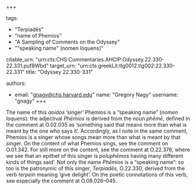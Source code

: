 +++

tags:
- "Terpiadēs"
- "name of Phemios"
- "A Sampling of Comments on the Odyssey"
- "&quot;speaking name&quot; (nomen loquens)"

citable_urn: "urn:cts:CHS:Commentaries.AHCIP:Odyssey.22.330-22.331.puf8Wbd"
target_urn: "urn:cts:greekLit:tlg0012.tlg002:22.330-22.331"
title: "Odyssey 22.330-331"

authors:
- email: "gnagy@chs.harvard.edu"
  name: "Gregory Nagy"
  username: "gnagy"
+++

<p>The name of this <em>aoidos</em> ‘singer’ Phemios is a “speaking name” (<em>nomen loquens</em>): the adjectival <em>Phēmios</em> is derived from the noun <em>phēmē</em>, defined in the comment at O.02.035 as ‘something said that means more than what is meant by the one who says it’. Accordingly, as I note in the same comment, Phemios is a singer whose songs mean more than what is meant by that singer. On the content of what Phemios sings, see the comment on O.01.342. For still more on the content, see the comment at O.22.376, where we see that an epithet of this singer is <em>poluphēmos</em> having many different kinds of things said’. Not only the name <em>Phēmios</em> is a “speaking name”: so too is the patronymic of this singer, <em>Terpiadēs</em>, O.22.330, derived from the verb <em>terpein</em> meaning ‘give delight’. On the poetic connotations of this verb, see especially the comment at O.08.026–045.</p>